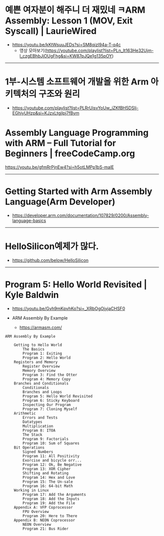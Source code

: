 # 예쁜 여자분이 해주니 더 재밌네 ㅋARM Assembly: Lesson 1 (MOV, Exit Syscall) | LaurieWired
- https://youtu.be/kKtWsuuJEDs?si=SM8qizI94a-T-q4c
  - 영상 모아보기(https://youtube.com/playlist?list=PLn_It163He32Ujm-l_czgEBhbJjOUgFhg&si=KW87pJQe1g135pOY)


<hr />

# 1부-시스템 소프트웨어 개발을 위한 Arm 아키텍처의 구조와 원리

- https://youtube.com/playlist?list=PLRrUisvYoUw_iZKfBH5DSIj-EGhiyUHzp&si=KJzxLtgjlpj7fBym

# Assembly Language Programming with ARM – Full Tutorial for Beginners | freeCodeCamp.org

https://youtu.be/gfmRrPjnEw4?si=h5otLMPp1bS-malE

<hr>

# Getting Started with Arm Assembly Language(Arm Developer)

- https://developer.arm.com/documentation/107829/0200/Assembly-language-basics

<hr>

# HelloSilicon예제가 많다.
- https://github.com/below/HelloSilicon

<hr>

# Program 5: Hello World Revisited | Kyle Baldwin
- https://youtu.be/Gvh9mKpvhKo?si=_XRbOgOjyjaCHSF0

- ARM Assembly By Example
  - https://armasm.com/
```
ARM Assembly By Example

    Getting to Hello World
        The Basics
        Program 1: Exiting
        Program 2: Hello World
    Registers and Memory
        Register Overview
        Memory Overview
        Program 3: Find the Otter
        Program 4: Memory Copy
    Branches and Conditionals
        Conditionals
        Branches and Loops
        Program 5: Hello World Revisited
        Program 6: Sticky Keyboard
        Inspecting Our Program
        Program 7: Cloning Myself
    Arithmetic
        Errors and Tests
        Datatypes
        Multiplication
        Program 8: ITOA
        The Stack
        Program 9: Factorials
        Program 10: Sum of Squares
    Bit Operations
        Signed Numbers
        Program 11: All Positivity
        Exorcise and bicycle orr...
        Program 12: Ok, Be Negative
        Program 13: XOR Cipher
        Shifting and Rotating
        Program 14: Hex and Love
        Program 15: The Un-sale
        Program 16: 64-bit Math
    Working in Linux
        Program 17: Add the Arguments
        Program 18: Add the Inputs
        Program 19: Add the File
    Appendix A: VFP Coprocessor
        FPU Overview
        Program 20: Here to There
    Appendix B: NEON Coprocessor
        NEON Overview
        Program 21: Bus Rider
```

